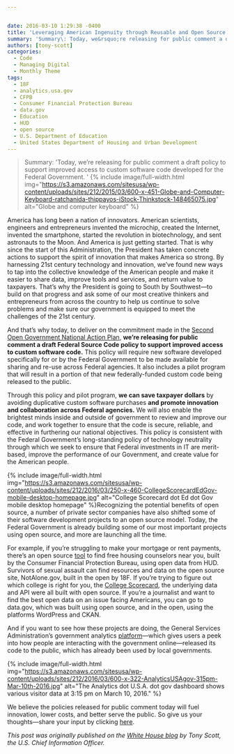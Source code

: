 ```yaml
---


date: 2016-03-10 1:29:38 -0400
title: 'Leveraging American Ingenuity through Reusable and Open Source Software'
summary: 'Summary\: Today, we&rsquo;re releasing for public comment a draft policy to support improved access to custom software code developed for the Federal Government. America has long been a nation of innovators. American scientists, engineers and entrepreneurs invented the microchip, created the Internet, invented the smartphone, started the revolution in biotechnology, and sent astronauts to the'
authors: [tony-scott]
categories:
  - Code
  - Managing Digital
  - Monthly Theme
tags:
  - 18F
  - analytics.usa.gov
  - CFPB
  - Consumer Financial Protection Bureau
  - data.gov
  - Education
  - HUD
  - open source
  - U.S. Department of Education
  - United States Department of Housing and Urban Development
---
```


> Summary: 'Today, we’re releasing for public comment a draft policy to support improved access to custom software code developed for the Federal Government. '
{% include image/full-width.html img="https://s3.amazonaws.com/sitesusa/wp-content/uploads/sites/212/2015/03/600-x-451-Globe-and-Computer-Keyboard-ratchanida-thippayos-iStock-Thinkstock-148465075.jpg" alt="Globe and computer keyboard" %} 

America has long been a nation of innovators. American scientists, engineers and entrepreneurs invented the microchip, created the Internet, invented the smartphone, started the revolution in biotechnology, and sent astronauts to the Moon. And America is just getting started. That is why since the start of this Administration, the President has taken concrete actions to support the spirit of innovation that makes America so strong. By harnessing 21st century technology and innovation, we’ve found new ways to tap into the collective knowledge of the American people and make it easier to share data, improve tools and services, and return value to taxpayers. That&#8217;s why the President is going to South by Southwest—to build on that progress and ask some of our most creative thinkers and entrepreneurs from across the country to help us continue to solve problems and make sure our government is equipped to meet the challenges of the 21st century.

And that’s why today, to deliver on the commitment made in the [Second Open Government National Action Plan](https://www.whitehouse.gov/sites/default/files/microsites/ostp/new_nap_commitments_report_092314.pdf), **we’re releasing for public comment a draft Federal Source Code policy to support improved access to custom software code.** This policy will require new software developed specifically for or by the Federal Government to be made available for sharing and re-use across Federal agencies. It also includes a pilot program that will result in a portion of that new federally-funded custom code being released to the public.

Through this policy and pilot program, **we can save taxpayer dollars** by avoiding duplicative custom software purchases **and promote innovation and collaboration across Federal agencies.** We will also enable the brightest minds inside and outside of government to review and improve our code, and work together to ensure that the code is secure, reliable, and effective in furthering our national objectives. This policy is consistent with the Federal Government’s long-standing policy of technology neutrality through which we seek to ensure that Federal investments in IT are merit-based, improve the performance of our Government, and create value for the American people.


{% include image/full-width.html img="https://s3.amazonaws.com/sitesusa/wp-content/uploads/sites/212/2016/03/250-x-460-CollegeScorecardEdGov-mobile-desktop-homepage.jpg" alt="College Scorecard dot Ed dot Gov mobile desktop homepage" %}Recognizing the potential benefits of open source, a number of private sector companies have also shifted some of their software development projects to an open source model. Today, the Federal Government is already building some of our most important projects using open source, and more are launching all the time.

For example, if you&#8217;re struggling to make your mortgage or rent payments, there&#8217;s an open source [tool](http://www.consumerfinance.gov/find-a-housing-counselor/) to find free housing counselors near you, built by the Consumer Financial Protection Bureau, using open data from HUD. Survivors of sexual assault can find resources and data on the open source site, NotAlone.gov, built in the open by 18F. If you&#8217;re trying to figure out which college is right for you, the [College Scorecard](https://collegescorecard.ed.gov/), the underlying data and API were all built with open source. If you&#8217;re a journalist and want to find the best open data on an issue facing Americans, you can go to data.gov, which was built using open source, and in the open, using the platforms WordPress and CKAN.

And if you want to see how these projects are doing, the General Services Administration’s government analytics [platform](https://analytics.usa.gov/)—which gives users a peek into how people are interacting with the government online—released its code to the public, which has already been used by local governments.


{% include image/full-width.html img="https://s3.amazonaws.com/sitesusa/wp-content/uploads/sites/212/2016/03/600-x-322-AnalyticsUSAgov-315pm-Mar-10th-2016.jpg" alt="The Analytics dot U.S.A. dot gov dashboard shows various visitor data at 3:15 pm on March 10, 2016." %}

We believe the policies released for public comment today will fuel innovation, lower costs, and better serve the public. So give us your thoughts—share your input by clicking [here](https://sourcecode.cio.gov/).

_This post was originally published on the [White House blog](https://www.whitehouse.gov/blog) by Tony Scott, the U.S. Chief Information Officer._